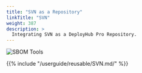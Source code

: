 ```yaml
---
title: "SVN as a Repository"
linkTitle: "SVN"
weight: 387
description: >
  Integrating SVN as a DeployHub Pro Repository.
---
```


![SBOM Tools](/userguide/images/subversion.png)

{{% include "/userguide/reusable/SVN.md/" %}}
